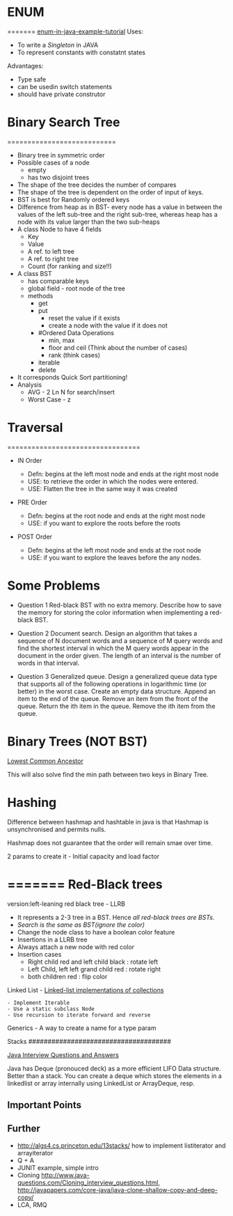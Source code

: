 
# ENUM
=======
[enum-in-java-example-tutorial](http://javarevisited.blogspot.ca/2011/08/enum-in-java-example-tutorial.html)
Uses:

* To write a *Singleton* in JAVA
* To represent constants with constatnt states

Advantages:

* Type safe
* can be usedin switch statements
* should have private construtor


# Binary Search Tree
===========================


- Binary tree in symmetric order
- Possible cases of a node 
	- empty
	- has two disjoint trees
- The shape of the tree decides the number of compares
- The shape of the tree is dependent on the order of input of keys.
- BST is best for Randomly ordered keys
- Difference from heap  as in BST- every node has a value in between the values of the left sub-tree and the right sub-tree, whereas heap has a node with its value larger than the two sub-heaps
- A class Node to have 4 fields 
	- Key
	- Value
	- A ref. to left tree
    - A ref. to right tree
    - Count (for ranking and size!!)
- A class BST
    - has comparable keys
    - global field - root node of the tree
    - methods 
        - get
        - put
            - reset the value if it exists
            - create a node with the value if it does not
        - #Ordered Data Operations
            - min, max
            - floor and ceil (Think about the number of cases)
            - rank (think cases)
        - iterable
        - delete
- It corresponds Quick Sort partitioning!
- Analysis
    - AVG - 2 Ln N for search/insert
    - Worst Case - z


# Traversal
=================================
- IN Order
    - Defn: begins at the left most node and ends at the right most node
    - USE: to retrieve the order in which the nodes were entered.
    - USE: Flatten the tree in the same way it was created

- PRE Order
    - Defn: begins at the root node and ends at the right most node
    - USE: if you want to explore the roots before the roots
- POST Order
    - Defn: begins at the left most node and ends at the root node
    - USE: if you want to explore the leaves before the any nodes.





Some Problems
===============================

- Question 1 
Red-black BST with no extra memory. Describe how to save the memory for storing the color information when implementing a red-black BST.

- Question 2
Document search. Design an algorithm that takes a sequence of N document words and a sequence of M query words and find the shortest interval in which the M query words appear in the document in the order given. The length of an interval is the number of words in that interval.

- Question 3
Generalized queue. Design a generalized queue data type that supports all of the following operations in logarithmic time (or better) in the worst case.
Create an empty data structure.
Append an item to the end of the queue.
Remove an item from the front of the queue.
Return the ith item in the queue.
Remove the ith item from the queue.

Binary Trees (NOT BST)
================
[Lowest Common Ancestor](http://leetcode.com/2011/07/lowest-common-ancestor-of-a-binary-tree-part-i.html)

This will also solve find the min path between two keys in Binary Tree.




Hashing
=============


Difference between hashmap and hashtable in java is that Hashmap is unsynchronised and permits nulls.


Hashmap does not guarantee that the order will remain smae over time.

2 params to create it - Initial capacity and load factor    



=======
Red-Black trees
==========================
version:left-leaning red black tree - LLRB

* It represents a 2-3 tree in a BST. Hence *all red-black trees are BSTs*.
* *Search is the same as BST(ignore the color)*
* Change the node class to have a boolean color feature
* Insertions in a LLRB tree
* Always attach a new node with red color
* Insertion cases
    - Right child red and left child black : rotate left
    - Left Child, left left grand child red : rotate right
    - both children red : flip color












Linked List - 
[Linked-list implementations of collections](http://algs4.cs.princeton.edu/13stacks/) 
    
    - Implement Iterable
    - Use a static subclass Node
    - Use recursion to iterate forward and reverse

Generics - A way to create a name for a type param



Stacks
#####################################

[Java Interview Questions and Answers](http://java-success.blogspot.ca/2012/04/java-stack-data-structure-interview.html)

Java has Deque (pronouced deck) as a more efficient LIFO Data structure. Better than a stack. You can create a deque which stores the elements in a linkedlist or array internally using LinkedList or ArrayDeque, resp.

Important Points
-------------------------


Further
--------------
 - http://algs4.cs.princeton.edu/13stacks/ how to implement listiterator and arrayiterator
 - Q + A
 - JUNIT example, simple intro
 - Cloning http://www.java-questions.com/Cloning_interview_questions.html, http://javapapers.com/core-java/java-clone-shallow-copy-and-deep-copy/
 - LCA, RMQ
